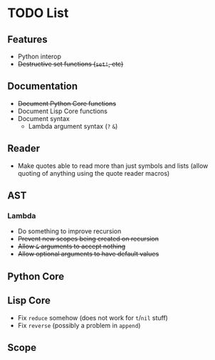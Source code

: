 TODO List
=========

Features
--------

 * Python interop
 * <del>Destructive set functions (`set!`, etc)</del>

Documentation
-------------

 * <del>Document Python Core functions</del>
 * Document Lisp Core functions
 * Document syntax
   * Lambda argument syntax (`?` `&`)

Reader
------

 * Make quotes able to read more than just symbols and lists (allow
   quoting of anything using the quote reader macros)

AST
---

### Lambda

 * Do something to improve recursion
 * <del>Prevent new scopes being created on recursion</del>
 * <del>Allow `&` arguments to accept nothing</del>
 * <del>Allow optional arguments to have default values</del>

Python Core
-----------

Lisp Core
---------

 * Fix `reduce` somehow (does not work for `t`/`nil` stuff)
 * Fix `reverse` (possibly a problem in `append`)

Scope
-----

